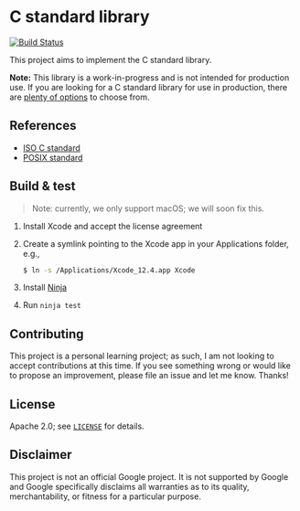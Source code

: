 # C standard library

[![Build Status][github-ci-badge]][github-ci-url]

[github-ci-badge]: https://github.com/mbrukman/c-stdlib/actions/workflows/main.yml/badge.svg
[github-ci-url]: https://github.com/mbrukman/c-stdlib/actions/workflows/main.yml

This project aims to implement the C standard library.

**Note:** This library is a work-in-progress and is not intended for production
use. If you are looking for a C standard library for use in production, there
are [plenty of options][c-std-libs] to choose from.

## References

* [ISO C standard][iso-c-std]
* [POSIX standard][posix-std]

## Build & test

> Note: currently, we only support macOS; we will soon fix this.

1. Install Xcode and accept the license agreement
1. Create a symlink pointing to the Xcode app in your Applications folder, e.g.,

   ```sh
   $ ln -s /Applications/Xcode_12.4.app Xcode
   ```

1. Install [Ninja][ninja]
1. Run `ninja test`

## Contributing

This project is a personal learning project; as such, I am not looking to accept
contributions at this time. If you see something wrong or would like to propose
an improvement, please file an issue and let me know. Thanks!

## License

Apache 2.0; see [`LICENSE`](LICENSE) for details.

## Disclaimer

This project is not an official Google project. It is not supported by Google
and Google specifically disclaims all warranties as to its quality,
merchantability, or fitness for a particular purpose.

[c-std-libs]: https://en.wikipedia.org/wiki/C_standard_library#Implementations
[iso-c-std]: http://www.iso-9899.info/wiki/The_Standard
[posix-std]: https://pubs.opengroup.org/onlinepubs/9699919799/
[ninja]: https://github.com/ninja-build/ninja
